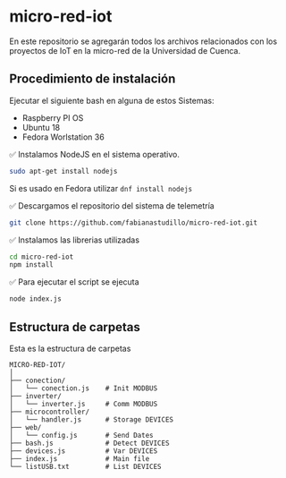# micro-red-iot
En este repositorio se agregarán todos los archivos relacionados con los proyectos de IoT en la micro-red de la Universidad de Cuenca.

## Procedimiento de instalación

Ejecutar el siguiente bash en alguna de estos Sistemas:

- Raspberry PI OS
- Ubuntu 18
- Fedora Worlstation 36

✅ Instalamos NodeJS en el sistema operativo.

```bash
sudo apt-get install nodejs  
```

Si es usado en Fedora utilizar `dnf install nodejs`

✅ Descargamos el repositorio del sistema de telemetría

```bash
git clone https://github.com/fabianastudillo/micro-red-iot.git
```

✅ Instalamos las librerias utilizadas
```bash
cd micro-red-iot
npm install
```

✅ Para ejecutar el script se ejecuta
```bash
node index.js
```


## Estructura de carpetas

Esta es la estructura de carpetas
```
MICRO-RED-IOT/
│
├── conection/
│   └── conection.js    # Init MODBUS
├── inverter/
│   └── inverter.js     # Comm MODBUS
├── microcontroller/
│   └── handler.js      # Storage DEVICES
├── web/
│   └── config.js       # Send Dates
├── bash.js             # Detect DEVICES
├── devices.js          # Var DEVICES
├── index.js            # Main file
└── listUSB.txt         # List DEVICES

```